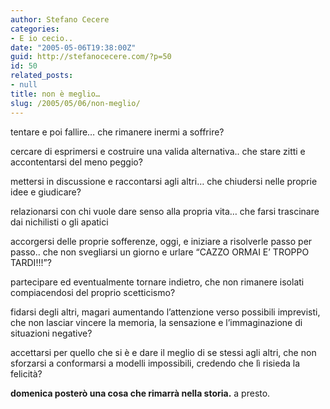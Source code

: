 ```yaml
---
author: Stefano Cecere
categories:
- E io cecio..
date: "2005-05-06T19:38:00Z"
guid: http://stefanocecere.com/?p=50
id: 50
related_posts:
- null
title: non è meglio…
slug: /2005/05/06/non-meglio/
---
```


tentare e poi fallire… che rimanere inermi a soffrire?

cercare di esprimersi e costruire una valida alternativa.. che stare zitti e accontentarsi del meno peggio?

mettersi in discussione e raccontarsi agli altri… che chiudersi nelle proprie idee e giudicare?

relazionarsi con chi vuole dare senso alla propria vita… che farsi trascinare dai nichilisti o gli apatici

accorgersi delle proprie sofferenze, oggi, e iniziare a risolverle passo per passo.. che non svegliarsi un giorno e urlare &#8220;CAZZO ORMAI E&#8217; TROPPO TARDI!!!&#8221;?

partecipare ed eventualmente tornare indietro, che non rimanere isolati compiacendosi del proprio scetticismo?

fidarsi degli altri, magari aumentando l&#8217;attenzione verso possibili imprevisti, che non lasciar vincere la memoria, la sensazione e l&#8217;immaginazione di situazioni negative?

accettarsi per quello che si è e dare il meglio di se stessi agli altri, che non sforzarsi a conformarsi a modelli impossibili, credendo che l&#xec; risieda la felicit&#xe0;?

<span style="font-weight: bold">domenica posterò una cosa che rimarr&#xe0; nella storia.</span> a presto.